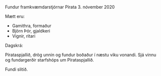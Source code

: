 Fundur framkvæmdarstjórnar Pírata 3. nóvember 2020

Mætt eru:
* Gamithra, formaður
* Björn Þór, gjaldkeri
* Vignir, ritari

Dagskrá:

Pírataspjallið, drög unnin og fundur boðaður í næstu viku vonandi. Sjá vinnu og fundargerðir starfshóps um Pírataspjallið.

Fundi slitið.